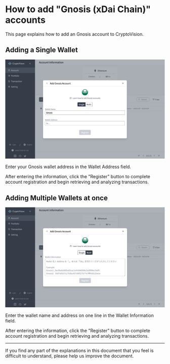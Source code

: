 # How to add "Gnosis (xDai Chain)" accounts

This page explains how to add an Gnosis account to CryptoVision.

## Adding a Single Wallet

![](../assets/img/account-chain-gnosis-1.jpg)

Enter your Gnosis wallet address in the Wallet Address field.

After entering the information, click the "Register" button to complete account registration and begin retrieving and analyzing transactions.

## Adding Multiple Wallets at once

![](../assets/img/account-chain-gnosis-2.jpg)

Enter the wallet name and address on one line in the Wallet Information field.

After entering the information, click the "Register" button to complete account registration and begin retrieving and analyzing transactions.

---

If you find any part of the explanations in this document that you feel is difficult to understand, please help us improve the document.
